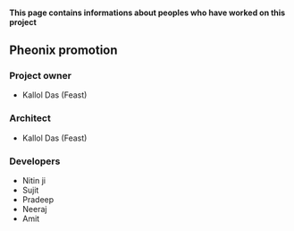 #### This page contains informations about peoples who have worked on this project ####

## Pheonix promotion ##
### Project owner ###

  * Kallol Das (Feast)

### Architect ###

  * Kallol Das (Feast)

### Developers ###

  * Nitin ji
  * Sujit
  * Pradeep
  * Neeraj
  * Amit
